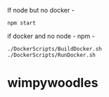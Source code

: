 If node but no docker -  

``` 
npm start
```

if docker and no node - npm - 

```
./DockerScripts/BuildDocker.sh
./DockerScripts/RunDocker.sh
```

# wimpywoodles
